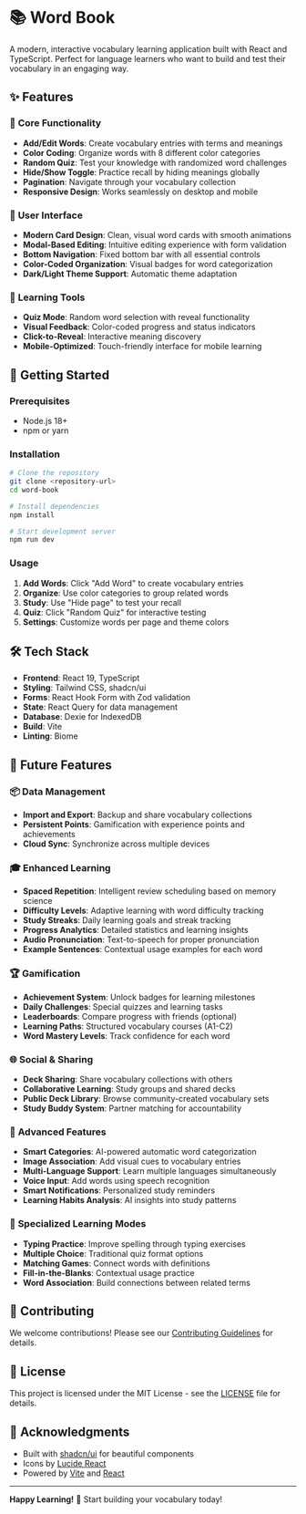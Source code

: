# 📚 Word Book

A modern, interactive vocabulary learning application built with React and TypeScript. Perfect for language learners who want to build and test their vocabulary in an engaging way.

## ✨ Features

### 🎯 **Core Functionality**
- **Add/Edit Words**: Create vocabulary entries with terms and meanings
- **Color Coding**: Organize words with 8 different color categories
- **Random Quiz**: Test your knowledge with randomized word challenges
- **Hide/Show Toggle**: Practice recall by hiding meanings globally
- **Pagination**: Navigate through your vocabulary collection
- **Responsive Design**: Works seamlessly on desktop and mobile

### 🎨 **User Interface**
- **Modern Card Design**: Clean, visual word cards with smooth animations
- **Modal-Based Editing**: Intuitive editing experience with form validation
- **Bottom Navigation**: Fixed bottom bar with all essential controls
- **Color-Coded Organization**: Visual badges for word categorization
- **Dark/Light Theme Support**: Automatic theme adaptation

### 🧠 **Learning Tools**
- **Quiz Mode**: Random word selection with reveal functionality
- **Visual Feedback**: Color-coded progress and status indicators
- **Click-to-Reveal**: Interactive meaning discovery
- **Mobile-Optimized**: Touch-friendly interface for mobile learning

## 🚀 Getting Started

### Prerequisites
- Node.js 18+ 
- npm or yarn

### Installation
```bash
# Clone the repository
git clone <repository-url>
cd word-book

# Install dependencies
npm install

# Start development server
npm run dev
```

### Usage
1. **Add Words**: Click "Add Word" to create vocabulary entries
2. **Organize**: Use color categories to group related words
3. **Study**: Use "Hide page" to test your recall
4. **Quiz**: Click "Random Quiz" for interactive testing
5. **Settings**: Customize words per page and theme colors

## 🛠️ Tech Stack

- **Frontend**: React 19, TypeScript
- **Styling**: Tailwind CSS, shadcn/ui
- **Forms**: React Hook Form with Zod validation
- **State**: React Query for data management
- **Database**: Dexie for IndexedDB
- **Build**: Vite
- **Linting**: Biome

## 🔮 Future Features

### 📦 **Data Management**
- **Import and Export**: Backup and share vocabulary collections
- **Persistent Points**: Gamification with experience points and achievements
- **Cloud Sync**: Synchronize across multiple devices

### 🎓 **Enhanced Learning**
- **Spaced Repetition**: Intelligent review scheduling based on memory science
- **Difficulty Levels**: Adaptive learning with word difficulty tracking
- **Study Streaks**: Daily learning goals and streak tracking
- **Progress Analytics**: Detailed statistics and learning insights
- **Audio Pronunciation**: Text-to-speech for proper pronunciation
- **Example Sentences**: Contextual usage examples for each word

### 🏆 **Gamification**
- **Achievement System**: Unlock badges for learning milestones
- **Daily Challenges**: Special quizzes and learning tasks
- **Leaderboards**: Compare progress with friends (optional)
- **Learning Paths**: Structured vocabulary courses (A1-C2)
- **Word Mastery Levels**: Track confidence for each word

### 🌐 **Social & Sharing**
- **Deck Sharing**: Share vocabulary collections with others
- **Collaborative Learning**: Study groups and shared decks
- **Public Deck Library**: Browse community-created vocabulary sets
- **Study Buddy System**: Partner matching for accountability

### 🔧 **Advanced Features**
- **Smart Categories**: AI-powered automatic word categorization
- **Image Association**: Add visual cues to vocabulary entries
- **Multi-Language Support**: Learn multiple languages simultaneously
- **Voice Input**: Add words using speech recognition
- **Smart Notifications**: Personalized study reminders
- **Learning Habits Analysis**: AI insights into study patterns

### 🎯 **Specialized Learning Modes**
- **Typing Practice**: Improve spelling through typing exercises
- **Multiple Choice**: Traditional quiz format options
- **Matching Games**: Connect words with definitions
- **Fill-in-the-Blanks**: Contextual usage practice
- **Word Association**: Build connections between related terms

## 🤝 Contributing

We welcome contributions! Please see our [Contributing Guidelines](CONTRIBUTING.md) for details.

## 📄 License

This project is licensed under the MIT License - see the [LICENSE](LICENSE) file for details.

## 🙏 Acknowledgments

- Built with [shadcn/ui](https://ui.shadcn.com/) for beautiful components
- Icons by [Lucide React](https://lucide.dev/)
- Powered by [Vite](https://vitejs.dev/) and [React](https://reactjs.org/)

---

**Happy Learning!** 🎉 Start building your vocabulary today!
